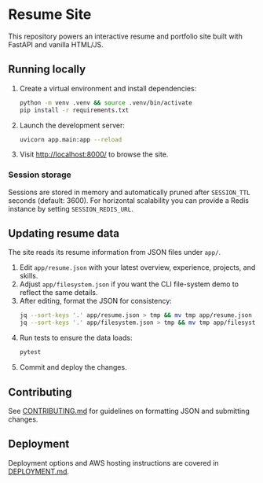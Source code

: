 # Resume Site

This repository powers an interactive resume and portfolio site built with FastAPI and vanilla HTML/JS.

## Running locally

1. Create a virtual environment and install dependencies:
   ```bash
   python -m venv .venv && source .venv/bin/activate
   pip install -r requirements.txt
   ```
2. Launch the development server:
   ```bash
   uvicorn app.main:app --reload
   ```
3. Visit <http://localhost:8000/> to browse the site.

### Session storage

Sessions are stored in memory and automatically pruned after ``SESSION_TTL`` seconds
(default: 3600).  For horizontal scalability you can provide a Redis instance by
setting ``SESSION_REDIS_URL``.

## Updating resume data

The site reads its resume information from JSON files under `app/`.

1. Edit `app/resume.json` with your latest overview, experience, projects, and skills.
2. Adjust `app/filesystem.json` if you want the CLI file-system demo to reflect the same details.
3. After editing, format the JSON for consistency:
   ```bash
   jq --sort-keys '.' app/resume.json > tmp && mv tmp app/resume.json
   jq --sort-keys '.' app/filesystem.json > tmp && mv tmp app/filesystem.json
   ```
4. Run tests to ensure the data loads:
   ```bash
   pytest
   ```
5. Commit and deploy the changes.

## Contributing

See [CONTRIBUTING.md](CONTRIBUTING.md) for guidelines on formatting JSON and submitting changes.

## Deployment

Deployment options and AWS hosting instructions are covered in [DEPLOYMENT.md](DEPLOYMENT.md).

